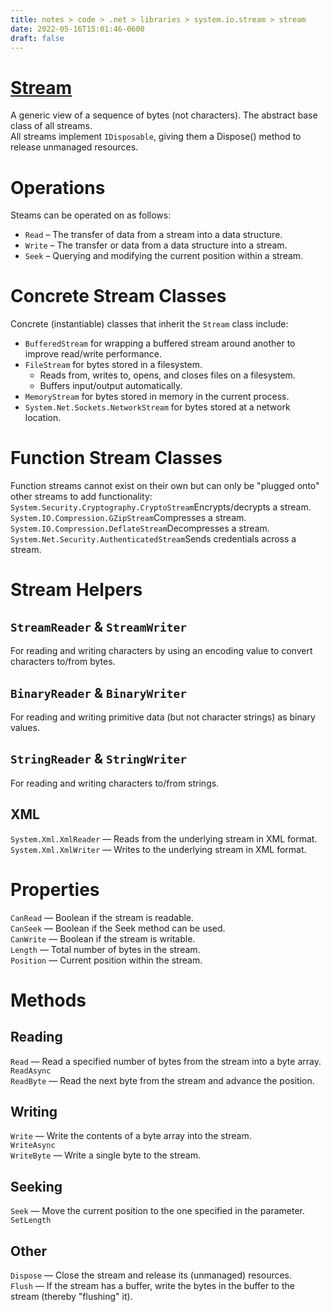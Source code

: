 ```yaml
---
title: notes > code > .net > libraries > system.io.stream > stream
date: 2022-05-16T15:01:46-0600
draft: false
---
```

# [Stream](https://docs.microsoft.com/en-us/dotnet/api/system.io.stream?view=net-6.0)
A generic view of a sequence of bytes (not characters). The abstract base class of all streams.  
All streams implement `IDisposable`, giving them a Dispose() method to release unmanaged resources.  

# Operations
Steams can be operated on as follows:
- `Read` – The transfer of data from a stream into a data structure.
- `Write` – The transfer or data from a data structure into a stream.
- `Seek` – Querying and modifying the current position within a stream.

# Concrete Stream Classes
Concrete (instantiable) classes that inherit the `Stream` class include:  
- `BufferedStream` for wrapping a buffered stream around another to improve read/write performance.
- `FileStream` for bytes stored in a filesystem.
  - Reads from, writes to, opens, and closes files on a filesystem.
  - Buffers input/output automatically.
- `MemoryStream` for bytes stored in memory in the current process.
- `System.Net.Sockets.NetworkStream` for bytes stored at a network location.

# Function Stream Classes
Function streams cannot exist on their own but can only be "plugged onto" other streams to add functionality:
`System.Security.Cryptography.CryptoStream`Encrypts/decrypts a stream.
`System.IO.Compression.GZipStream`Compresses a stream.
`System.IO.Compression.DeflateStream`Decompresses a stream.
`System.Net.Security.AuthenticatedStream`Sends credentials across a stream.

# Stream Helpers
## `StreamReader` & `StreamWriter`
For reading and writing characters by using an encoding value to convert characters to/from bytes.

## `BinaryReader` & `BinaryWriter`
For reading and writing primitive data (but not character strings) as binary values.

## `StringReader` & `StringWriter`
For reading and writing characters to/from strings.

## XML
`System.Xml.XmlReader` — Reads from the underlying stream in XML format.  
`System.Xml.XmlWriter` — Writes to the underlying stream in XML format.  

# Properties
`CanRead` — Boolean if the stream is readable.  
`CanSeek` — Boolean if the Seek method can be used.  
`CanWrite` — Boolean if the stream is writable.  
`Length` — Total number of bytes in the stream.  
`Position` — Current position within the stream.  

# Methods
## Reading
`Read` — Read a specified number of bytes from the stream into a byte array.  
`ReadAsync`  
`ReadByte` — Read the next byte from the stream and advance the position.  

## Writing
`Write` — Write the contents of a byte array into the stream.  
`WriteAsync`  
`WriteByte` — Write a single byte to the stream.  

## Seeking
`Seek` — Move the current position to the one specified in the parameter.  
`SetLength`  

## Other
`Dispose` — Close the stream and release its (unmanaged) resources.  
`Flush` — If the stream has a buffer, write the bytes in the buffer to the stream (thereby "flushing" it).  

